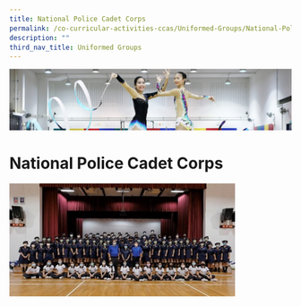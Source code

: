 ```yaml
---
title: National Police Cadet Corps
permalink: /co-curricular-activities-ccas/Uniformed-Groups/National-Police-Cadet-Corps/
description: ""
third_nav_title: Uniformed Groups
---
```

![](/images/CCA.png)

National Police Cadet Corps
===========================


<img src="/images/NPCC.jpeg" style="width:80%">